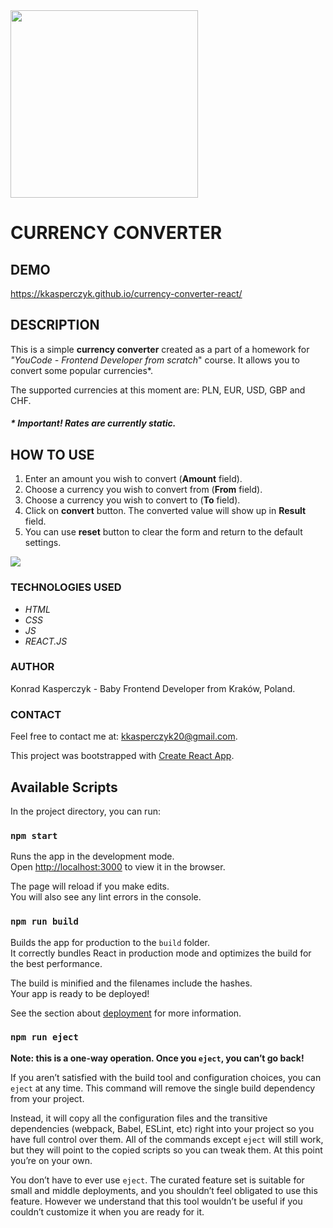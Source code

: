 <img src="https://i.ibb.co/WW20NYg/currency-converter.png" width="300">

# CURRENCY CONVERTER

## DEMO

https://kkasperczyk.github.io/currency-converter-react/

## DESCRIPTION

This is a simple **currency converter** created as a part of a homework for *"YouCode - Frontend Developer from scratch*" course. It allows you to convert some popular currencies*.

The supported currencies at this moment are: PLN, EUR, USD, GBP and CHF.

##### * Important! Rates are currently static.

## HOW TO USE

1. Enter an amount you wish to convert (**Amount** field).
2. Choose a currency you wish to convert from (**From** field).
3. Choose a currency you wish to convert to (**To** field).
4. Click on **convert** button. The converted value will show up in **Result** field.
5. You can use **reset** button to clear the form and return to the default settings.

![](https://s7.gifyu.com/images/currency-converter-readme-gif.gif)

### TECHNOLOGIES USED
* *HTML*
* *CSS*
* *JS*
* *REACT.JS*

### AUTHOR

Konrad Kasperczyk - Baby Frontend Developer from Kraków, Poland.

### CONTACT

Feel free to contact me at: [kkasperczyk20@gmail.com](kkasperczyk20@gmail.com).

This project was bootstrapped with [Create React App](https://github.com/facebook/create-react-app).

## Available Scripts

In the project directory, you can run:

### `npm start`

Runs the app in the development mode.<br />
Open [http://localhost:3000](http://localhost:3000) to view it in the browser.

The page will reload if you make edits.<br />
You will also see any lint errors in the console.

### `npm run build`

Builds the app for production to the `build` folder.<br />
It correctly bundles React in production mode and optimizes the build for the best performance.

The build is minified and the filenames include the hashes.<br />
Your app is ready to be deployed!

See the section about [deployment](https://facebook.github.io/create-react-app/docs/deployment) for more information.

### `npm run eject`

**Note: this is a one-way operation. Once you `eject`, you can’t go back!**

If you aren’t satisfied with the build tool and configuration choices, you can `eject` at any time. This command will remove the single build dependency from your project.

Instead, it will copy all the configuration files and the transitive dependencies (webpack, Babel, ESLint, etc) right into your project so you have full control over them. All of the commands except `eject` will still work, but they will point to the copied scripts so you can tweak them. At this point you’re on your own.

You don’t have to ever use `eject`. The curated feature set is suitable for small and middle deployments, and you shouldn’t feel obligated to use this feature. However we understand that this tool wouldn’t be useful if you couldn’t customize it when you are ready for it.

